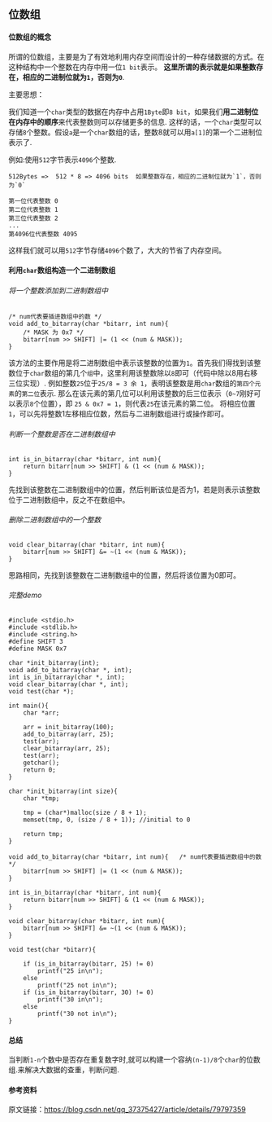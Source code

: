 ## 位数组

#### 位数组的概念

所谓的位数组，主要是为了有效地利用内存空间而设计的一种存储数据的方式。在这种结构中一个整数在内存中用一位`1 bit`表示。
**这里所谓的表示就是如果整数存在，相应的二进制位就为`1`，否则为`0`**.

主要思想：

我们知道一个`char`类型的数据在内存中占用`1Byte`即`8 bit`，如果我们**用二进制位在内存中的顺序**来代表整数则可以存储更多的信息.
这样的话，一个`char`类型可以存储`8`个整数。假设`a`是一个`char`数组的话，整数8就可以用`a[1]`的第一个二进制位表示了.

例如:使用`512`字节表示`4096`个整数.

    512Bytes =>  512 * 8 => 4096 bits  如果整数存在，相应的二进制位就为`1`，否则为`0` 
    
    第一位代表整数 0
    第二位代表整数 1
    第三位代表整数 2
    ...
    第4096位代表整数 4095

这样我们就可以用`512`字节存储`4096`个数了，大大的节省了内存空间。

#### 利用`char`数组构造一个二进制数组

###### 将一个整数添加到二进制数组中

    /* num代表要插进数组中的数 */
    void add_to_bitarray(char *bitarr, int num){   
        /* MASK 为 0x7 */
        bitarr[num >> SHIFT] |= (1 << (num & MASK));  
    }
    
该方法的主要作用是将二进制数组中表示该整数的位置为`1`。首先我们得找到该整数位于`char`数组的第几个`组`中，这里利用该整数除以`8`即可（代码中除以8用右移三位实现）.
例如整数`25`位于`25/8 = 3 余 1`，表明该整数是用`char`数组的`第四个元素`的`第二位`表示.
那么在该元素的第几位可以利用该整数的后三位表示（`0~7`刚好可以表示`8`个位置），即 `25 & 0x7 = 1`，则代表`25`在该元素的第二位。
将相应位置`1`，可以先将整数1左移相应位数，然后与二进制数组进行或操作即可。

###### 判断一个整数是否在二进制数组中

    int is_in_bitarray(char *bitarr, int num){
        return bitarr[num >> SHIFT] & (1 << (num & MASK));
    }

先找到该整数在二进制数组中的位置，然后判断该位是否为1，若是则表示该整数位于二进制数组中，反之不在数组中。

###### 删除二进制数组中的一个整数

    void clear_bitarray(char *bitarr, int num){
        bitarr[num >> SHIFT] &= ~(1 << (num & MASK));
    }

思路相同，先找到该整数在二进制数组中的位置，然后将该位置为0即可。

###### 完整demo

    #include <stdio.h>  
    #include <stdlib.h>  
    #include <string.h>  
    #define SHIFT 3  
    #define MASK 0x7  
    
    char *init_bitarray(int);
    void add_to_bitarray(char *, int);
    int is_in_bitarray(char *, int);
    void clear_bitarray(char *, int);
    void test(char *);
    
    int main(){
    	char *arr;
    
    	arr = init_bitarray(100);
    	add_to_bitarray(arr, 25);
    	test(arr);
    	clear_bitarray(arr, 25);
    	test(arr);
    	getchar();
    	return 0;
    }
    
    char *init_bitarray(int size){
    	char *tmp;
    
    	tmp = (char*)malloc(size / 8 + 1);
    	memset(tmp, 0, (size / 8 + 1)); //initial to 0  
    
    	return tmp;
    }
    
    void add_to_bitarray(char *bitarr, int num){   /* num代表要插进数组中的数 */
    	bitarr[num >> SHIFT] |= (1 << (num & MASK));
    }
    
    int is_in_bitarray(char *bitarr, int num){
    	return bitarr[num >> SHIFT] & (1 << (num & MASK));
    }
    
    void clear_bitarray(char *bitarr, int num){
    	bitarr[num >> SHIFT] &= ~(1 << (num & MASK));
    }
    
    void test(char *bitarr){
    
    	if (is_in_bitarray(bitarr, 25) != 0)
    		printf("25 in\n");
    	else
    		printf("25 not in\n");
    	if (is_in_bitarray(bitarr, 30) != 0)
    		printf("30 in\n");
    	else
    		printf("30 not in\n");
    }
    

#### 总结

当判断`1-n`个数中是否存在重复数字时,就可以构建一个容纳`(n-1)/8`个`char`的位数组.来解决大数据的查重，判断问题.    
    
#### 参考资料

原文链接：https://blog.csdn.net/qq_37375427/article/details/79797359